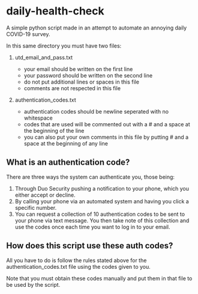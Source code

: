 # daily-health-check
A simple python script made in an attempt to automate an annoying daily COVID-19 survey.

In this same directory you must have two files:

1) utd_email_and_pass.txt

    * your email should be written on the first line
    * your password should be written on the second line
    * do not put additional lines or spaces in this file
    * comments are not respected in this file

2) authentication_codes.txt
    * authentication codes should be newline seperated with no whitespace
    * codes that are used will be commented out with a # and a space at the
      beginning of the line
    * you can also put your own comments in this file by putting # and a space at
      the beginning of any line
      
      
 ## What is an authentication code?
 
 There are three ways the system can authenticate you, those being:
 
 1) Through Duo Security pushing a notification to your phone, which you either accept or decline.
 2) By calling your phone via an automated system and having you click a specific number.
 3) You can request a collection of 10 authentication codes to be sent to your phone via text message. 
    You then take note of this collection and use the codes once each time you want to log in to your email.
    
 ## How does this script use these auth codes?
 
 All you have to do is follow the rules stated above for the authentication_codes.txt file using the codes given to you.
 
 Note that you must obtain these codes manually and put them in that file to be used by the script.
